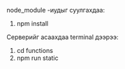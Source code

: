node_module -иудыг суулгахдаа: 
1. npm install

Серверийг асаахдаа terminal дээрээ:
1. cd functions
2. npm run static